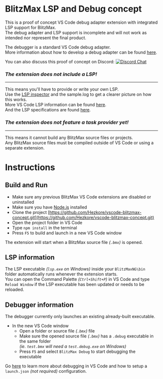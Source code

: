 # BlitzMax LSP and Debug concept

This is a proof of concept VS Code debug adapter extension with integrated LSP support for BlitzMax.\
The debug adapter and LSP support is incomplete and will not work as intended nor represent the final product.

The debugger is a standard VS Code debug adapter.\
More information about how to develop a debug adapter can be found
[here](https://code.visualstudio.com/docs/extensions/example-debuggers).

You can also discuss this proof of concept on Discord: [![Discord Chat](https://img.shields.io/discord/613699895139762176.svg?logo=discord&style=social)](https://discord.gg/DrrVwhz)

### ***The extension does *not* include a LSP!***
---
This means you'll have to provide or write your own LSP.\
Use the [LSP inspector](https://microsoft.github.io/language-server-protocol/inspector/) and the sample.log to get a clearer picture on how this works.\
More VS Code LSP information can be found
[here](https://code.visualstudio.com/api/language-extensions/language-server-extension-guide).\
And the LSP specifications are found [here](https://microsoft.github.io/language-server-protocol/specifications/specification-current/).

### ***The extension does *not* feature a task provider yet!***
---
This means it cannot build any BlitzMax source files or projects.\
Any BlitzMax source files must be compiled outside of VS Code or using a separate extension.

# Instructions
## Build and Run
* Make sure any previous BlitzMax VS Code extensions are disabled or uninstalled
* Make sure you have [Node.js](https://nodejs.org/) installed
* Clone the project [https://github.com/Hezkore/vscode-blitzmax-concept.git](https://github.com/Hezkore/vscode-blitzmax-concept.git)
* Open the project folder in VS Code
* Type `npm install` in the terminal
* Press `F5` to build and launch in a new VS Code window

The extension will start when a BlitzMax source file *(`.bmx`)* is opened.

## LSP information
The LSP executable *(`lsp.exe` on Windows)* inside your `BlitzMaxNG\bin` folder automatically runs whenever the extension starts.\
You can open the Command Palette *(`Ctrl+Shift+P`)* in VS Code and type `Reload Window` if the LSP executable has been updated or needs to be reloaded.

## Debugger information
The debugger currently only launches an existing already-built executable.
* In the new VS Code window
  * Open a folder or source file *(`.bmx`)* file
  * Make sure the opened source file *(`.bmx`)* has a `.debug` executable in the same folder\
  *(ie. `test.bmx` will need a `test.debug.exe` on Windows)*
  * Press `F5` and select `BlitzMax Debug` to start debugging the executable

Go [here](https://code.visualstudio.com/docs/editor/debugging#_run-view) to learn more about debugging in VS Code and how to setup a `launch.json` *(not required)* configuration.